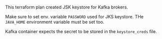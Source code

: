 This terraform plan created JSK keystore for Kafka brokers.

Make sure to set env. variable `PASSWORD` used for JKS keystore.
THe `JAVA_HOME` environment variable must be set too.

Kafka container expects the secret to be stored in the `keystore_creds` file.

